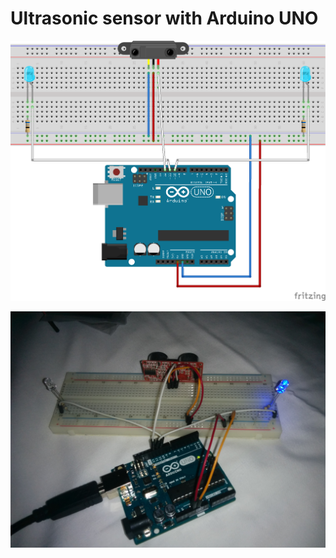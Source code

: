 Ultrasonic sensor with Arduino UNO
======================================

![schema](schema_bb.png)

![schema](photo.jpg)
